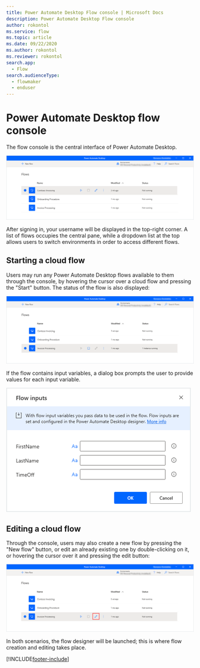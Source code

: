 ```yaml
---
title: Power Automate Desktop Flow console | Microsoft Docs
description: Power Automate Desktop Flow console
author: rokontol
ms.service: flow
ms.topic: article
ms.date: 09/22/2020
ms.author: rokontol
ms.reviewer: rokontol
search.app: 
  - Flow
search.audienceType: 
  - flowmaker
  - enduser
---
```


# Power Automate Desktop flow console

The flow console is the central interface of Power Automate Desktop.

![The flow console](./media/console/flow-console.png)

After signing in, your username will be displayed in the top-right corner. A list of flows occupies the central pane, while a dropdown list at the top allows users to switch environments in order to access different flows.

## Starting a cloud flow

Users may run any Power Automate Desktop flows available to them through the console, by hovering the cursor over a cloud flow and pressing the "Start" button. The status of the flow is also displayed:

![Start a cloud flow](./media/console/start-flow.png)

If the flow contains input variables, a dialog box prompts the user to provide values for each input variable.

![Flow inputs dialog](./media/console/start-flow-inputs.png)

## Editing a cloud flow

Through the console, users may also create a new flow by pressing the "New flow" button, or edit an already existing one by double-clicking on it, or hovering the cursor over it and pressing the edit button:

![Create or edit a cloud flow](./media/console/create-edit-flow.png)

In both scenarios, the flow designer will be launched; this is where flow creation and editing takes place.


[!INCLUDE[footer-include](../includes/footer-banner.md)]